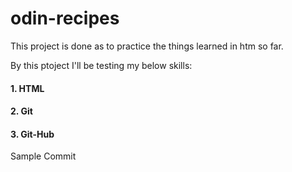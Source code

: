 # odin-recipes

This project is done as to practice the things learned in htm so far.

By this ptoject I'll be testing my below skills:
#### 1. HTML
#### 2. Git
#### 3. Git-Hub

Sample Commit
